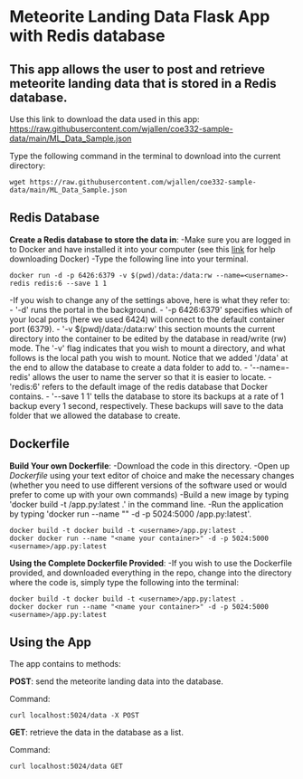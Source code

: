 # Meteorite Landing Data Flask App with Redis database

## This app allows the user to post and retrieve meteorite landing data that is stored in a Redis database.


Use this link to download the data used in this app:
https://raw.githubusercontent.com/wjallen/coe332-sample-data/main/ML_Data_Sample.json 

Type the following command in the terminal to download into the current directory:
~~~
wget https://raw.githubusercontent.com/wjallen/coe332-sample-data/main/ML_Data_Sample.json
~~~


## Redis Database

  **Create a Redis database to store the data in**:
  -Make sure you are logged in to Docker and have installed it into your computer (see this [link](https://docs.docker.com/engine/install/ubuntu/) for help downloading Docker)
  -Type the following line into your terminal.
  ~~~
  docker run -d -p 6426:6379 -v $(pwd)/data:/data:rw --name=<username>-redis redis:6 --save 1 1
  ~~~
  -If you wish to change any of the settings above, here is what they refer to:
    - '-d' runs the portal in the background.
    - '-p 6426:6379' specifies which of your local ports (here we used 6424) will connect to the default container port (6379).
    - '-v $(pwd)/data:/data:rw' this section mounts the current directory into the container to be edited by the database in read/write (rw) mode. The '-v' flag indicates that you wish to mount a directory, and what follows is the local path you wish to mount. Notice that we added '/data' at the end to allow the database to create a data folder to add to.
    - '--name=<username>-redis' allows the user to name the server so that it is easier to locate.
    - 'redis:6' refers to the default image of the redis database that Docker contains.
    - '--save 1 1' tells the database to store its backups at a rate of 1 backup every 1 second, respectively. These backups will save to the data folder that we allowed the database to create.
    

## Dockerfile
  
  **Build Your own Dockerfile**:
  -Download the code in this directory.
  -Open up *Dockerfile* using your text editor of choice and make the necessary changes (whether you need to use different versions of the software used    or would prefer to come up with your own commands)
  -Build a new image by typing 'docker build -t <username>/app.py:latest .' in the command line.
  -Run the application by typing 'docker run --name "<name your container>" -d -p 5024:5000 <username>/app.py:latest'.
~~~~
docker build -t docker build -t <username>/app.py:latest .
docker docker run --name "<name your container>" -d -p 5024:5000 <username>/app.py:latest
~~~~

  **Using the Complete Dockerfile Provided**:
  -If you wish to use the Dockerfile provided, and downloaded everything in the repo, change into the directory where the code is, simply type the following into the terminal:
~~~~
docker build -t docker build -t <username>/app.py:latest .
docker docker run --name "<name your container>" -d -p 5024:5000 <username>/app.py:latest
~~~~

 ## Using the App 
 
 The app contains to methods:
 
 **POST**: send the meteorite landing data into the database.
 
 Command:
 
 ~~~
 curl localhost:5024/data -X POST
 ~~~
 
 
 **GET**: retrieve the data in the database as a list.
 
 Command:
 
 ~~~
 curl localhost:5024/data GET
 ~~~

